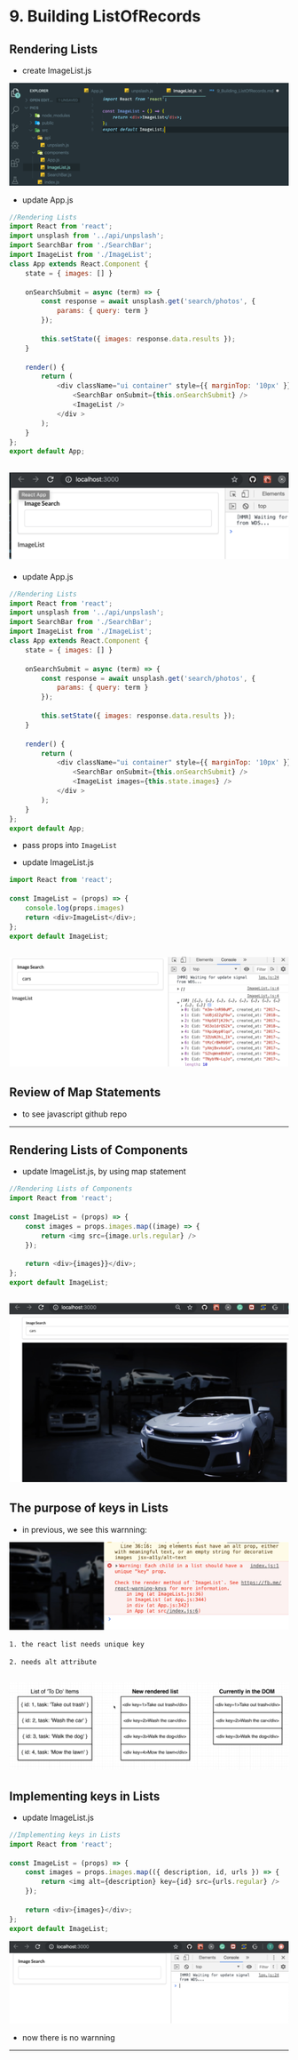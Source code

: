 # 9. Building ListOfRecords

## Rendering Lists

- create ImageList.js

![](img/2019-12-30-18-38-39.png)

- update App.js

```js
//Rendering Lists
import React from 'react';
import unsplash from '../api/unpslash';
import SearchBar from './SearchBar';
import ImageList from './ImageList';
class App extends React.Component {
    state = { images: [] }

    onSearchSubmit = async (term) => {
        const response = await unsplash.get('search/photos', {
            params: { query: term }
        });

        this.setState({ images: response.data.results });
    }

    render() {
        return (
            <div className="ui container" style={{ marginTop: '10px' }}>
                <SearchBar onSubmit={this.onSearchSubmit} />
                <ImageList />
            </div >
        );
    }
};
export default App;
```

![](img/2019-12-30-18-40-23.png)
---

- update App.js

```js
//Rendering Lists
import React from 'react';
import unsplash from '../api/unpslash';
import SearchBar from './SearchBar';
import ImageList from './ImageList';
class App extends React.Component {
    state = { images: [] }

    onSearchSubmit = async (term) => {
        const response = await unsplash.get('search/photos', {
            params: { query: term }
        });

        this.setState({ images: response.data.results });
    }

    render() {
        return (
            <div className="ui container" style={{ marginTop: '10px' }}>
                <SearchBar onSubmit={this.onSearchSubmit} />
                <ImageList images={this.state.images} />
            </div >
        );
    }
};
export default App;
```


- pass props into `ImageList`

- update ImageList.js

```js
import React from 'react';

const ImageList = (props) => {
    console.log(props.images)
    return <div>ImageList</div>;
};
export default ImageList;
```

![](img/2019-12-30-18-46-42.png)
---

## Review of Map Statements

- to see javascript github repo

---


## Rendering Lists of Components

- update ImageList.js, by using map statement

```js
//Rendering Lists of Components
import React from 'react';

const ImageList = (props) => {
    const images = props.images.map((image) => {
        return <img src={image.urls.regular} />
    });

    return <div>{images}}</div>;
};
export default ImageList;
```

![](img/2019-12-30-20-06-50.png)
---

## The purpose of keys in Lists

- in previous, we see this warnning:

![](img/2019-12-30-20-09-11.png)

    1. the react list needs unique key

    2. needs alt attribute

![](img/2019-12-30-20-20-41.png)
---


## Implementing keys in Lists

- update ImageList.js

```js
//Implementing keys in Lists
import React from 'react';

const ImageList = (props) => {
    const images = props.images.map(({ description, id, urls }) => {
        return <img alt={description} key={id} src={urls.regular} />
    });

    return <div>{images}</div>;
};
export default ImageList;
```

![](img/2019-12-30-20-55-14.png)

- now there is no warnning

---